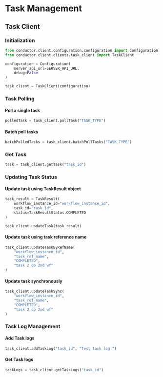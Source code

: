 # Task Management

## Task Client

### Initialization

```python
from conductor.client.configuration.configuration import Configuration
from conductor.client.clients.task_client import TaskClient

configuration = Configuration(
    server_api_url=SERVER_API_URL,
    debug=False
)

task_client = TaskClient(configuration)
```

### Task Polling

#### Poll a single task

```python
polledTask = task_client.pollTask("TASK_TYPE")
```

#### Batch poll tasks

```python
batchPolledTasks = task_client.batchPollTasks("TASK_TYPE")
```

### Get Task

```python
task = task_client.getTask("task_id")
```

### Updating Task Status

#### Update task using TaskResult object

```python
task_result = TaskResult(
    workflow_instance_id="workflow_instance_id",
    task_id="task_id",
    status=TaskResultStatus.COMPLETED
)

task_client.updateTask(task_result)
```

#### Update task using task reference name

```python
task_client.updateTaskByRefName(
    "workflow_instance_id",
    "task_ref_name",
    "COMPLETED",
    "task 2 op 2nd wf"
)
```

#### Update task synchronously

```python
task_client.updateTaskSync(
    "workflow_instance_id",
    "task_ref_name",
    "COMPLETED",
    "task 2 op 2nd wf"
)
```

### Task Log Management

#### Add Task logs

```python
task_client.addTaskLog("task_id", "Test task log!")
```

#### Get Task logs

```python
taskLogs = task_client.getTaskLogs("task_id")
```
